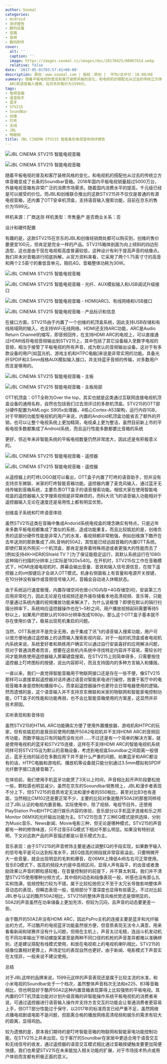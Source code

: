 ```yaml
---
author: Soomal
categories:
- Android
- 测评报告
- 数码设备
- 音箱
- 音频
- 数码附件
cover:
  alt: ''
  caption: ''
  image: https://images.soomal.cc/images/doc/20170425/00067614.webp
  relative: false
date: '2017-05-01T03:57:41+08:00'
description: 源自：www.soomal.com | 版权：原创 |  平均/总评分：10.00/60
summary: 随着平板电视的普及和客厅装修风格的变化，和电视机的搭配也从过去的传统立方体音箱变成了长条的Soundbar音箱，而JBL和创维联合推出的这款STV215并不仅仅是普通的有源电视音箱，还内置了OTT安卓机顶盒功能，并支持HDMI
  ARC和语音输入搜索，在京东的售价为1599元。
tags:
- 电视音箱
- 语音助手
- 蓝牙
- STV215
- SoundBar
- 创维
- 叮咚
- 无线
- JBL
- 物联网
title: JBL CINEMA STV215 智能条形电视音响测评报告
---
```


![JBL CINEMA STV215 智能电视音箱](https://images.soomal.cc/images/doc/20170425/00067596_01.webp)



![JBL CINEMA STV215 智能电视音箱](https://images.soomal.cc/images/doc/20170425/00067598_01.webp)



随着平板电视的普及和客厅装修风格的变化，和电视机的搭配也从过去的传统立方体音箱变成了长条的Soundbar音箱。2016年国内平板电视销量超过5000万台，外接电视音箱有非常广泛的消费市场需求。随着国内消费水平的提高，千元级已经是可以接受的价位。而JBL和创维联合推出的这款STV215并不仅仅是普通的有源电视音箱，还内置了OTT安卓机顶盒，支持语音输入搜索功能，目前在京东的售价为1599元。



样机来源：厂商送测
样机类型：市售量产
是否商业关系：否



设计和硬件配置



有趣的是，这款STV215在京东的JBL和创维经销商处都可以购买到，创维的售价要便宜100元，但肯定是完全一样的产品。STV215箱体剖面为向上倾斜的四边形造型，这也是由于现在电视柜高度普遍较低，这种设计有利于提高声音的结像点。我们并未对音箱进行彻底拆解，从官方资料来看，它采用了两个1.75英寸寸的高音和两个2.5英寸的重低音单元，阻抗4Ω，音箱整体功耗为30W。



![JBL CINEMA STV215 智能电视音箱](https://images.soomal.cc/images/doc/20170425/00067599_01.webp)



![JBL CINEMA STV215 智能电视音箱 - 光纤、AUX模拟输入和USB调试升级接口](https://images.soomal.cc/images/doc/20170425/00067602_01.webp)



![JBL CINEMA STV215 智能电视音箱 - HDMI[ARC]、有线网络和USB接口](https://images.soomal.cc/images/doc/20170425/00067603_01.webp)



![JBL CINEMA STV215 智能电视音箱 - 产品标识和信息](https://images.soomal.cc/images/doc/20170425/00067604_01.webp)



在接口方面，STV215由于内置了一个创维的机顶盒系统，因此支持USB存储和有线局域网的输入，也支持WiFi无线网络。HDMI还支持ARC功能，ARC是Audio Return Channel的缩写，即音频回传，在支持HDMI ARC的电视上，可以直接通过HDMI线将电视音频输出到STV215上，其中包括了其它设备输入至数字电视的音频，相当于接管了平板电视的所有声音，成为默认的音频输出设备。这对于有多款设备的用户[如蓝光机、游戏主机和HTPC电脑]来说是非常实用的功能。具备光纤SPDIF和3.5mm规格AUX模拟输入接口，并支持蓝牙音频的传输，对多数用户而言是够用的。



![JBL CINEMA STV215 智能电视音箱 - 主板](https://images.soomal.cc/images/doc/20170425/00067606_01.webp)



![JBL CINEMA STV215 智能电视音箱 - 主板局部](https://images.soomal.cc/images/doc/20170425/00067608_01.webp)



OTT机顶盒：OTT全称为Over the top，其实也就是这类通过互联网连接电视机顶盒设备的通用名称，自然也包括我们过去测评过的多款机顶盒。STV215的OTT部分硬件配置为AMLogic S905x处理器，4核心Cortex-A53架构，运行内存1GB，对于早期的功能型电视机的用户来说，内置的Android机顶盒功能省去了额外的开销，也可以让整个电视系统上更加精简，电视桌上更为整洁，虽然目前新上市的平板电视多数都集成了Android系统，而且运行性能多数都要比音箱的系统

更好，但近年来非智能系统的平板电视数量仍然非常庞大，因此还是有积极意义的。



![JBL CINEMA STV215 智能电视音箱 - 遥控器](https://images.soomal.cc/images/doc/20170425/00067612_01.webp)



![JBL CINEMA STV215 智能电视音箱 - 遥控器](https://images.soomal.cc/images/doc/20170425/00067613_01.webp)



从遥控器上的叮咚LOGO就可以看出，OTT盒子内置了叮咚的语音助手，但并没有支持京东微联、米家的叮咚智能音箱功能。遥控器内置了麦克风输入，通过蓝牙无线传输到音箱系统，主要负责OTT盒子的语音搜索功能。相信大家在使用智能电视盒的遥控器输入文字搜索视频是非常麻烦的，而科大讯飞的语音输入功能相对于遥控器输入无论在速度还是易用性上都有明显优势。



创维盒子系统和叮咚语音体验



虽然STV215这类在音箱中集成Andorid系统电视盒的理念确实有特点，只是近年来多数平板电视都集成了类似的系统，造成功能重复。而且比较尴尬的是，创维负责的这部分硬件性能是非常入门的水准，看视频都非常勉强，例如创维旗下酷开在去年送测的那款集成了JBL音响的50A2，其性能已经远超音箱的内置OTT系统。即使打算另外购买一个机顶盒，那肯定是奔着特殊用途或者更强大的性能而去了[例如支持4K+HDR的Shield TV？]为了保证能稳定运行，其默认系统运行在1080i这种隔行扫描的分辨率上[实际是1920x540]。在开机时，STV215仅工作在音箱模式下，HDMI连接电视机时，屏幕会输出音量、音效和输入信号源信息，在按下遥控器上的ott按键后才会进入OTT模式。机身右侧面板上有音量和电源开关按键，在10分钟没有操作或音频信号输入时，音箱会自动进入休眠状态。



由于系统运行速度极慢，内置存储空间也很小[1G内存+4G存储空间]，安装第三方应用非常吃力，因此无论是在线视频还是外接存储看本地高清视频、音乐等，只能尽量通过系统内置的视频播放功能来解决了。为什么说极慢？即使在默认的隔行扫描分辨率下，系统响应遥控器操作也在1~5秒之间，用户播放视频起码需要等待5秒以上，如果用户把默认的1080i分辨率改成1080p，那么这个OTT盒子基本就不存在使用价值了，极易出现死机重启的问题。



当然，OTT系统并不是完全无用，由于集成了讯飞的语音输入搜索功能，用户可以很方便地通过遥控器上的话筒输入搜索影视内容。对于一般的机顶盒或者电视机内系统来说，系统爱好者和熟练用户确实可以通过自行安装喜好的应用解决问题，但对于普通消费者而言，想要在这些机内系统中寻找特定内容并不容易，需较长时间才能熟练使用遥控器输入屏幕键盘搜索。在STV215上则简单得多，只需要按住遥控器上叮咚图标的按键，说出内容即可，而且支持国内的多种方言输入和播报。



一直以来，我们一直觉得智能音箱用于物联网接口还是存在一些不便，像STV215那样可以直接拿起遥控器对话并通过语音对智能家电进行操控，放置于客厅中的电视音箱本身是控制和播报中心，而拿起遥控器操作也更符合日常电器使用的逻辑。然而遗憾的是，这个语音输入并不支持京东微联和米家的物联网和智能家电控制功能，OTT盒子的性能和功能再弱，也不会比智能音箱使用的方案差，这显然并非技术原因。



实听表现和影音体验



虽然STV215的HTML ARC功能确实方便了使用外置播放器、游戏机和HTPC的玩家，但有些尴尬的是我目前使用的酷开50A2电视机并不支持HDMI ARC的音频回传功能，而数字输出只有同轴而没有光纤……不过还是有一个简单的解决方案，就是使用电视机的蓝牙和STV215连接，这样在不支持HDMI ARC的智能电视机系统同样可将STV215设为默认的音箱设备，考虑到电视盒Soundbar之间距离一般很近，蓝牙无线的延迟在多数应用下并不是什么严重的问题。如果蓝牙和ARC都没有的话，HTPC电脑和游戏机、播放机等设备就只能分别通过3.5mm模拟和SPDIF光纤数字接口连接音箱了。



在体验前，我们使用手机蓝牙功能煲了3天以上时间，声音相比起开声阶段要松弛一些，颗粒感也明显减少。虽然在京东的Sooundbar销售榜上，JBL和漫步者表现不分上下，但STV215的音质肯定无法和漫步者的S50相比，甚至对比B3也有差距，当然相比CM102还是要正常不少，主要的比较对象是酷开50A2的那套同样经过了JBL认证的电视内置音箱。实际使用中，除了视频、电视节目外，还使用PlayStation Pro和HTPC进行娱乐内容的体验，音乐部分以手机蓝牙连接和乐之邦Monitor 06MX的光纤输出功能为主。STV215包含了三种EQ模式提供选择，分别为Music音乐、News新闻、Movie电影三种，但无论是哪种模式，STV215的声音都有一种的修饰味道，只不过音乐EQ模式下相对不那么明显。如果没有特别说明，下文对这款产品的声音描述都是以音乐模式为主。



音乐表现：由于STV215的声音修饰主要是通过调整EQ的手段实现，如果数字输入的信号电平是可以达到标准水平，其EQ拔高的频段就非常容易溢出，只要稍微开大一些音量，就会出现明显的毛刺和爆音，在06MX上降低4dB左右可正常使用。音乐EQ模式下，拔高的频段大约是中高频区间，显得人声有扁平，的齿音或者激励效果让声音的颗粒感较粗，在音量控制好的前提下，并不算太刺耳。我们并不清楚STV215使用哪种分频方式，其中频的动态和结像表现一般，听感也没有那么扎实和饱满，低频控制力较为不错，属于比较松弛但又不至于太冗长导致影响整体声音动态的表现，但瞬态表现一般，低频部分下潜深度也显得有些匮乏。不过对比起JBL参与认证的酷开50A2相比，STV215的整体声音风格优势还是很明显的，50A2的声音虽然在功率储备上更加充沛，但较为沉闷，且声音的动态要更差一些。



由于酷开的50A2并没有HDMI ARC，因此PsPro主机的连接主要是蓝牙和光纤输出的方式，不过酷开的电视蓝牙功能虽然很方便，但音质表现无法令人满意，用来看看新闻和球赛并没有什么问题，但用在主机上，声音太过毛糙，连战斗机发动机在不同功率输出下带动螺旋桨甚至是两种不同口径的机枪的声音差异都难以准确辨别，还是建议搭配有线模式使用，和放在电视柜上的电视机喇叭相比，STV215的结像位置相对更靠上，声场定位的表现自然也更好。由于新闻、电影模式下声音实在太怪异，一般来说不建议使用。



总结



对于JBL这样的品牌来说，1599元这样的声音表现还是属于比较主流的水准，和小米电视的Soundbar处于一个档次，虽然整体声音档次无法和e225、B3等音箱相比，但也明显好于酷开50A2这种内置音箱表现算得上比较强势的平板电视。其内置的OTT机顶盒功能对计划升级音箱的非智能操作系统平板电视机的消费者来说，可通过遥控器进行语音输入操作并支持方言交互的功能会让普通消费者更容易上手，但OTT部分性能过于保守，以2017年的标准而言已经严重不足，虽然网络点播电视剧或电影不是问题，但距离合格的播放网络高清视频和娱乐的需求有较大的距离，显得鸡肋。



较为遗憾的是，原本我们期待的是叮咚智能音箱的物联网和智能家电功能控制功能，在STV215上并未出现，位于客厅的Soundbar在家居中更适合用于语音交互和无线信号的收发，通过遥控器的语音交互模式相比通过音箱按键触发要更加简便快捷。我们也希望STV215在未来能加入相关功能的扩展，对于市场技术热点或用户体验而言都有积极正面的意义。
